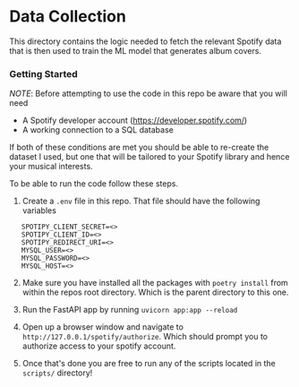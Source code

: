 # Data Collection

This directory contains the logic needed to fetch the relevant Spotify
data that is then used to train the ML model that generates album covers.

### Getting Started
*NOTE*: Before attempting to use the code in this repo be aware that you will need 

* A Spotify developer account (https://developer.spotify.com/)
* A working connection to a SQL database

If both of these conditions are met you should be able to re-create the dataset I used, but one that will
be tailored to your Spotify library and hence your musical interests.

To be able to run the code follow these steps.

1. Create a `.env` file in this repo. That file should have the following variables
```dotenv
   SPOTIPY_CLIENT_SECRET=<>
   SPOTIPY_CLIENT_ID=<>
   SPOTIPY_REDIRECT_URI=<>
   MYSQL_USER=<>
   MYSQL_PASSWORD=<>
   MYSQL_HOST=<>
```

2. Make sure you have installed all the packages with `poetry install` from within the repos root directory.
 Which is the parent directory to this one.

3. Run the FastAPI app by running `uvicorn app:app --reload`

4. Open up a browser window and navigate to `http://127.0.0.1/spotify/authorize`. Which should prompt you to authorize access
to your spotify account.

5. Once that's done you are free to run any of the scripts located in the `scripts/` directory!


